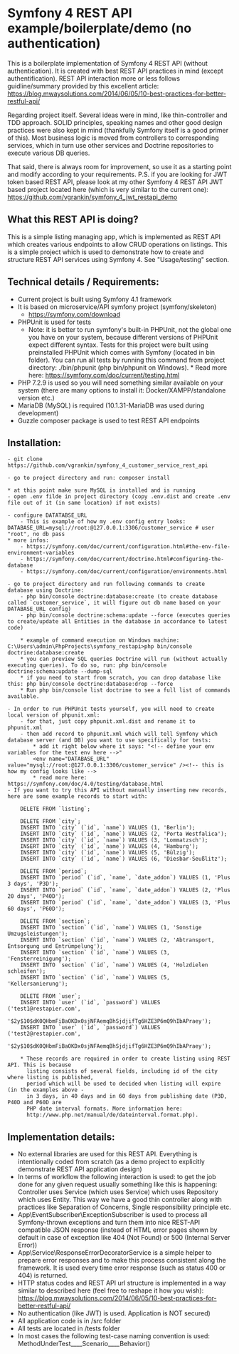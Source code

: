 # Symfony 4 REST API example/boilerplate/demo (no authentication)

This is a boilerplate implementation of Symfony 4 REST API (without authentication). 
It is created with best REST API practices in mind (except authentification). 
REST API interaction more or less follows guidline/summary provided by this excellent 
article: https://blog.mwaysolutions.com/2014/06/05/10-best-practices-for-better-restful-api/

Regarding project itself. Several ideas were in mind, like thin-controller and TDD approach. SOLID principles, speaking names and other good design 
practices were also kept in mind (thankfully Symfony itself is a good primer of this). 
Most business logic is moved from controllers to corresponding services, 
which in turn use other services and Doctrine repositories to execute various DB queries.

That said, there is always room for improvement, so use it as a starting point and modify
according to your requirements. P.S. if you are looking for JWT token based REST API, 
please look at my other Symfony 4 REST API JWT based project located here (which is very
similar to the current one): https://github.com/vgrankin/symfony_4_jwt_restapi_demo


## What this REST API is doing?

This is a simple listing managing app, which is implemented as REST API which creates various 
endpoints to allow CRUD operations on listings. This is a simple project which is used to demonstrate 
how to create and structure REST API services using Symfony 4. 
See "Usage/testing" section.

## Technical details / Requirements:
- Current project is built using Symfony 4.1 framework
- It is based on microservice/API symfony project (symfony/skeleton)
	- https://symfony.com/download
- PHPUnit is used for tests	
	* Note: it is better to run symfony's built-in PHPUnit, not the global one you have on your system, 
			  because different versions of PHPUnit expect different syntax. Tests for this project 
			  were built using preinstalled PHPUnit which comes with Symfony (located in bin folder). 
			  You can run all tests by running this command from project directory: 
			  ./bin/phpunit (php bin/phpunit on Windows). 
			  * Read more here: https://symfony.com/doc/current/testing.html			 
- PHP 7.2.9 is used so you will need something similar available on your system (there are many options to install it: Docker/XAMPP/standalone version etc.)
- MariaDB (MySQL) is required (10.1.31-MariaDB was used during development)
- Guzzle composer package is used to test REST API endpoints


## Installation:
	
    - git clone https://github.com/vgrankin/symfony_4_customer_service_rest_api
    
    - go to project directory and run: composer install
    
    * at this point make sure MySQL is installed and is running	
    - open .env filde in project directory (copy .env.dist and create .env file out of it (in same location) if not exists)
    
    - configure DATATABSE_URL
        - This is example of how my .env config entry looks: DATABASE_URL=mysql://root:@127.0.0.1:3306/customer_service # user "root", no db pass
    * more infos:
        - https://symfony.com/doc/current/configuration.html#the-env-file-environment-variables
        - https://symfony.com/doc/current/doctrine.html#configuring-the-database
        - https://symfony.com/doc/current/configuration/environments.html
        
    - go to project directory and run following commands to create database using Doctrine:
        - php bin/console doctrine:database:create (to create database called `customer_service`, it will figure out db name based on your DATABASE_URL config)		
        - php bin/console doctrine:schema:update --force (executes queries to create/update all Entities in the database in accordance to latest code)
        
        * example of command execution on Windows machine: C:\Users\admin\PhpProjects\symfony_restapi>php bin/console doctrine:database:create
        * you can preview SQL queries Doctrine will run (without actually executing queries). To do so, run: php bin/console doctrine:schema:update --dump-sql
        * if you need to start from scratch, you can drop database like this: php bin/console doctrine:database:drop --force
        * Run php bin/console list doctrine to see a full list of commands available.
        
    - In order to run PHPUnit tests yourself, you will need to create local version of phpunit.xml:
        - for that, just copy phpunit.xml.dist and rename it to phpunit.xml
        - then add record to phpunit.xml which will tell Symfony which database server (and DB) you want to use specifically for tests:
            * add it right below where it says: "<!-- define your env variables for the test env here -->"
            <env name="DATABASE_URL" value="mysql://root:@127.0.0.1:3306/customer_service" /><!-- this is how my config looks like -->
            * read more here: https://symfony.com/doc/4.0/testing/database.html
    - If you want to try this API without manually inserting new records, here are some example records to start with:
    
        DELETE FROM `listing`;
        
        DELETE FROM `city`;
        INSERT INTO `city` (`id`, `name`) VALUES (1, 'Berlin');
        INSERT INTO `city` (`id`, `name`) VALUES (2, 'Porta Westfalica');
        INSERT INTO `city` (`id`, `name`) VALUES (3, 'Lommatzsch');
        INSERT INTO `city` (`id`, `name`) VALUES (4, 'Hamburg');
        INSERT INTO `city` (`id`, `name`) VALUES (5, 'Bülzig');
        INSERT INTO `city` (`id`, `name`) VALUES (6, 'Diesbar-Seußlitz');
        
        DELETE FROM `period`;
        INSERT INTO `period` (`id`, `name`, `date_addon`) VALUES (1, 'Plus 3 days', 'P3D');
        INSERT INTO `period` (`id`, `name`, `date_addon`) VALUES (2, 'Plus 20 days', 'P40D');
        INSERT INTO `period` (`id`, `name`, `date_addon`) VALUES (3, 'Plus 60 days', 'P60D');
        
        DELETE FROM `section`;
        INSERT INTO `section` (`id`, `name`) VALUES (1, 'Sonstige Umzugsleistungen');
        INSERT INTO `section` (`id`, `name`) VALUES (2, 'Abtransport, Entsorgung und Entrümpelung');
        INSERT INTO `section` (`id`, `name`) VALUES (3, 'Fensterreinigung');
        INSERT INTO `section` (`id`, `name`) VALUES (4, 'Holzdielen schleifen');
        INSERT INTO `section` (`id`, `name`) VALUES (5, 'Kellersanierung');
        
        DELETE FROM `user`;
        INSERT INTO `user` (`id`, `password`) VALUES ('test1@restapier.com', 
            '$2y$10$dK0QHbmFiBaOKDx0sjNFAemqBhSjdjifTg6HZE3P6mQ9hIbAPraey');
        INSERT INTO `user` (`id`, `password`) VALUES ('test2@restapier.com', 
            '$2y$10$dK0QHbmFiBaOKDx0sjNFAemqBhSjdjifTg6HZE3P6mQ9hIbAPraey');
    
        * These records are required in order to create listing using REST API. This is because
          listing consists of several fields, including id of the city where listing is published,
          period which will be used to decided when listing will expire (in the examples above - 
          in 3 days, in 40 days and in 60 days from publishing date (P3D, P40D and P60D are 
          PHP date interval formats. More information here: 
          http://www.php.net/manual/de/dateinterval.format.php).
          
## Implementation details:

- No external libraries are used for this REST API. 
Everything is intentionally coded from scratch 
(as a demo project to explicitly demonstrate REST API application design) 
- In terms of workflow the following interaction is used: to get the job done for any 
given request usually something like this is happening: Controller uses Service 
(which uses Service) which uses Repository which uses Entity. This way we have a good 
thin controller along with practices like Separation of Concerns, Single responsibility 
principle etc.
- App\EventSubscriber\ExceptionSubscriber is used to process all Symfony-thrown exceptions 
and turn them into nice REST-API compatible JSON response (instead of HTML error pages 
shown by default in case of exception like 404 (Not Found) or 500 (Internal Server Error))
- App\Service\ResponseErrorDecoratorService is a simple helper to prepare error responses 
and to make this process consistent along the framework. It is used every time error 
response (such as status 400 or 404) is returned.
- HTTP status codes and REST API url structure is implemented in a way similar to 
described here (feel free to reshape it how you wish): 
https://blog.mwaysolutions.com/2014/06/05/10-best-practices-for-better-restful-api/
- No authentication (like JWT) is used. Application is NOT secured) 
- All application code is in /src folder
- All tests are located in /tests folder
- In most cases the following test-case naming convention is used: MethodUnderTest____Scenario____Behavior()
     
